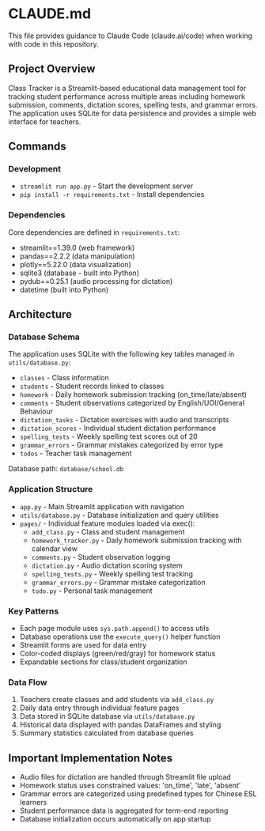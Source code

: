 # CLAUDE.md

This file provides guidance to Claude Code (claude.ai/code) when working with code in this repository.

## Project Overview

Class Tracker is a Streamlit-based educational data management tool for tracking student performance across multiple areas including homework submission, comments, dictation scores, spelling tests, and grammar errors. The application uses SQLite for data persistence and provides a simple web interface for teachers.

## Commands

### Development
- `streamlit run app.py` - Start the development server
- `pip install -r requirements.txt` - Install dependencies

### Dependencies
Core dependencies are defined in `requirements.txt`:
- streamlit==1.39.0 (web framework)
- pandas==2.2.2 (data manipulation)
- plotly==5.22.0 (data visualization)
- sqlite3 (database - built into Python)
- pydub==0.25.1 (audio processing for dictation)
- datetime (built into Python)

## Architecture

### Database Schema
The application uses SQLite with the following key tables managed in `utils/database.py`:
- `classes` - Class information
- `students` - Student records linked to classes
- `homework` - Daily homework submission tracking (on_time/late/absent)
- `comments` - Student observations categorized by English/UOI/General Behaviour
- `dictation_tasks` - Dictation exercises with audio and transcripts
- `dictation_scores` - Individual student dictation performance
- `spelling_tests` - Weekly spelling test scores out of 20
- `grammar_errors` - Grammar mistakes categorized by error type
- `todos` - Teacher task management

Database path: `database/school.db`

### Application Structure
- `app.py` - Main Streamlit application with navigation
- `utils/database.py` - Database initialization and query utilities
- `pages/` - Individual feature modules loaded via exec():
  - `add_class.py` - Class and student management
  - `homework_tracker.py` - Daily homework submission tracking with calendar view
  - `comments.py` - Student observation logging
  - `dictation.py` - Audio dictation scoring system
  - `spelling_tests.py` - Weekly spelling test tracking
  - `grammar_errors.py` - Grammar mistake categorization
  - `todo.py` - Personal task management

### Key Patterns
- Each page module uses `sys.path.append()` to access utils
- Database operations use the `execute_query()` helper function
- Streamlit forms are used for data entry
- Color-coded displays (green/red/gray) for homework status
- Expandable sections for class/student organization

### Data Flow
1. Teachers create classes and add students via `add_class.py`
2. Daily data entry through individual feature pages
3. Data stored in SQLite database via `utils/database.py`
4. Historical data displayed with pandas DataFrames and styling
5. Summary statistics calculated from database queries

## Important Implementation Notes

- Audio files for dictation are handled through Streamlit file upload
- Homework status uses constrained values: 'on_time', 'late', 'absent'
- Grammar errors are categorized using predefined types for Chinese ESL learners
- Student performance data is aggregated for term-end reporting
- Database initialization occurs automatically on app startup